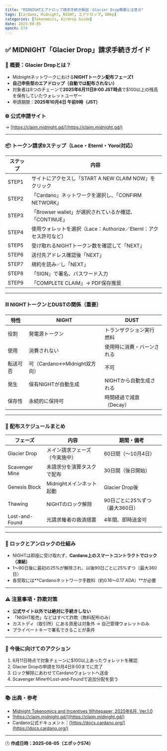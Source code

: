 ```yaml
---
title: "MIDNIGHTエアドロップ請求手続き解説｜Glacier Drop概要と注意点"
tags: [Cardano, Midnight, NIGHT, エアドロップ, DRep]
categories: [Tokenomics, Airdrop Guide]
date: 2025-08-05
epoch: 574
---
```


## ✅ MIDNIGHT「Glacier Drop」請求手続きガイド

### 🔷 概要：Glacier Dropとは？

- Midnightネットワークにおける**NIGHTトークン配布フェーズ1**
- **自己申告型のエアドロップ（自動では配布されない）**
- 対象者は8つのチェーンで**2025年6月11日9:00 JST時点**で$100以上の残高を保有していたウォレットユーザー
- 申請期限：**2025年10月4日 午前9時（JST）**

### 🌐 公式申請サイト

→ [https://claim.midnight.gd/](https://claim.midnight.gd/)

---

### 📦 トークン請求9ステップ（Lace・Eternl・Yoroi対応）

| ステップ | 内容 |
|--------|------|
| STEP1 | サイトにアクセスし「START A NEW CLAIM NOW」をクリック |
| STEP2 | 「Cardano」ネットワークを選択し、「CONFIRM NETWORK」 |
| STEP3 | 「Browser wallet」が選択されているか確認、「CONTINUE」 |
| STEP4 | 使用ウォレットを選択（Lace：Authorize／Eternl：アクセス許可など） |
| STEP5 | 受け取れるNIGHTトークン数を確認して「NEXT」 |
| STEP6 | 送付先アドレス確認後「NEXT」 |
| STEP7 | 規約を読み✅し「NEXT」 |
| STEP8 | 「SIGN」で署名、パスワード入力 |
| STEP9 | 「COMPLETE CLAIM」→ PDF保存推奨 |

---

### ⛓ NIGHTトークンとDUSTの関係（重要）

| 特性 | NIGHT | DUST |
|------|--------|------|
| 役割 | 発電源トークン | トランザクション実行燃料 |
| 使用 | 消費されない | 使用時に消費・バーンされる |
| 転送可否 | 可（Cardano↔Midnight双方向） | 不可 |
| 発生 | 保有NIGHTが自動生成 | NIGHTから自動生成される |
| 保存性 | 永続的に保持可 | 時間経過で減衰（Decay） |

---

### 📅 配布スケジュールまとめ

| フェーズ | 内容 | 期間・備考 |
|----------|------|-------------|
| Glacier Drop | メイン請求フェーズ（今実施中） | 60日間（〜10月4日） |
| Scavenger Mine | 未請求分を演算タスクで配布 | 30日間（後日開始） |
| Genesis Block | Midnightメインネット起動 | Glacier Drop後 |
| Thawing | NIGHTのロック解除 | 90日ごとに25%ずつ（最大360日） |
| Lost-and-Found | 元請求権者の救済措置 | 4年間、即時送金可 |

---

### 🔐 ロックとアンロックの仕組み

- NIGHTは即座に受け取れず、**Cardano上のスマートコントラクトでロック（凍結）**
- 1〜90日後に最初の25%が解除され、以後90日ごとに25%ずつ（最大360日）
- 各受取には**Cardanoネットワーク手数料（約0.16～0.17 ADA）**が必要

---

### ⚠️ 注意事項・詐欺対策

- **公式サイト以外では絶対に手続きしない**
- 「NIGHT販売」などはすべて詐欺（無料配布のみ）
- カストディ（取引所）にある資産は対象外 → 自己管理ウォレットのみ
- プライベートキーで署名できることが条件

---

### 📌 今後に向けてのアクション

1. 6月11日時点で対象チェーンに$100以上あったウォレットを確認
2. Glacier Dropの申請を10月4日9:00までに完了
3. ロック解除にあわせてCardanoウォレットへ送金
4. Scavenger MineやLost-and-Foundで追加分配を狙う

---

### 📚 出典・参考

- [Midnight Tokenomics and Incentives Whitepaper, 2025年6月, Ver.1.0](https://www.midnight.network/)
- [https://claim.midnight.gd/](https://claim.midnight.gd/)
- Cardano公式ドキュメント：[https://docs.cardano.org/](https://docs.cardano.org/)

---

🕒 **作成日時：2025-08-05（エポック574）**
